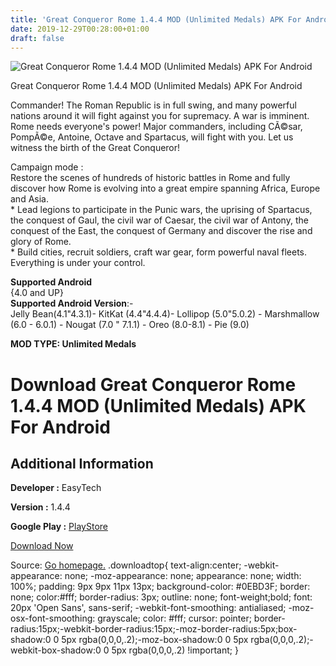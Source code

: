 ```yaml
---
title: 'Great Conqueror Rome 1.4.4 MOD (Unlimited Medals) APK For Android'
date: 2019-12-29T00:28:00+01:00
draft: false
---
```


![Great Conqueror Rome 1.4.4 MOD (Unlimited Medals) APK For Android](https://i0.wp.com/apkhome.net/wp-content/uploads/2019/12/Great-Conqueror-Rome-1.4.4-MOD-Unlimited-Medals.png "Great Conqueror Rome 1.4.4 MOD (Unlimited Medals) APK For Android")

  

Great Conqueror Rome 1.4.4 MOD (Unlimited Medals) APK For Android

Commander! The Roman Republic is in full swing, and many powerful nations around it will fight against you for supremacy. A war is imminent.  
Rome needs everyone's power! Major commanders, including CÃ©sar, PompÃ©e, Antoine, Octave and Spartacus, will fight with you. Let us witness the birth of the Great Conqueror!

Campaign mode :  
Restore the scenes of hundreds of historic battles in Rome and fully discover how Rome is evolving into a great empire spanning Africa, Europe and Asia.  
\* Lead legions to participate in the Punic wars, the uprising of Spartacus, the conquest of Gaul, the civil war of Caesar, the civil war of Antony, the conquest of the East, the conquest of Germany and discover the rise and glory of Rome.  
\* Build cities, recruit soldiers, craft war gear, form powerful naval fleets. Everything is under your control.

**Supported Android**  
{4.0 and UP}  
**Supported Android Version**:-  
Jelly Bean(4.1"4.3.1)- KitKat (4.4"4.4.4)- Lollipop (5.0"5.0.2) - Marshmallow (6.0 - 6.0.1) - Nougat (7.0 " 7.1.1) - Oreo (8.0-8.1) - Pie (9.0)

**MOD TYPE: Unlimited Medals**

Download Great Conqueror Rome 1.4.4 MOD (Unlimited Medals) APK For Android
==========================================================================

Additional Information
----------------------

**Developer :** EasyTech

**Version :** 1.4.4

**Google Play :** [PlayStore](https://play.google.com/store/apps/details?id=com.easytech.rome.android)

  

[Download Now](https://store4app.co/post/great-conqueror-rome-1-4-4-mod-unlimited-medals-apk-for-android_1577547032)

  
Source: [Go homepage.](https://store4app.co/post/great-conqueror-rome-1-4-4-mod-unlimited-medals-apk-for-android_1577547032) .downloadtop{ text-align:center; -webkit-appearance: none; -moz-appearance: none; appearance: none; width: 100%; padding: 9px 9px 11px 13px; background-color: #0EBD3F; border: none; color:#fff; border-radius: 3px; outline: none; font-weight;bold; font: 20px 'Open Sans', sans-serif; -webkit-font-smoothing: antialiased; -moz-osx-font-smoothing: grayscale; color: #fff; cursor: pointer; border-radius:15px;-webkit-border-radius:15px;-moz-border-radius:5px;box-shadow:0 0 5px rgba(0,0,0,.2);-moz-box-shadow:0 0 5px rgba(0,0,0,.2);-webkit-box-shadow:0 0 5px rgba(0,0,0,.2) !important; }